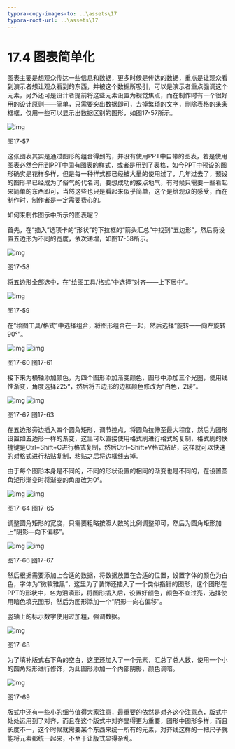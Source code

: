 ```yaml
---
typora-copy-images-to: ..\assets\17
typora-root-url: ..\assets\17
---
```


# 17.4  图表简单化

图表主要是想观众传达一些信息和数据，更多时候是传达的数据，重点是让观众看到演示者想让观众看到的东西，并被这个数据所吸引，可以是演示者重点强调这个元素，另外还可是设计者提前将这些元素设置为视觉焦点，而在制作时有一个很好用的设计原则——简单，只需要突出数据即可，去掉繁琐的文字，删除表格的条条框框，仅用一些可以显示出数据区别的图形，如图17-57所示。

![img](../../.gitbook/assets/image058%20%2810%29.jpg)

图17-57

这张图表其实是通过图形的组合得到的，并没有使用PPT中自带的图表，若是使用图表必然会用到PPT中固有图表的样式，或者是用到了表格，如今PPT中预设的图形确实是花样多样，但是每一种样式都已经被大量的使用过了，几年过去了，预设的图形早已经成为了俗气的代名词，要想成功的接点地气，有时候只需要一些看起来简单的东西即可，当然这些也只是看起来似乎简单，这个是给观众的感受，而在制作时，制作者是一定需要费心的。

如何来制作图示中所示的图表呢？

首先，在“插入”选项卡的“形状”的下拉框的“箭头汇总”中找到“五边形”，然后将设置五边形为不同的宽度，依次递增，如图17-58所示。

![img](../../.gitbook/assets/image059%20%283%29.jpg)

图17-58

将五边形全部选中，在“绘图工具/格式”中选择“对齐——上下居中”。

![img](../../.gitbook/assets/image060%20%2810%29.jpg)

图17-59

在“绘图工具/格式”中选择组合，将图形组合在一起，然后选择“旋转——向左旋转90°”。

![img](../../.gitbook/assets/image061%20%285%29.png) ![img](../../.gitbook/assets/image062%20%285%29.jpg)

图17-60 图17-61

接下来为横轴添加颜色，为四个图形添加渐变颜色，图形中添加三个光圈，使用线性渐变，角度选择225°，然后将五边形的边框颜色修改为“白色，2磅”。

![img](../../.gitbook/assets/image063%20%2810%29.jpg) ![img](../../.gitbook/assets/image064.jpg)

图17-62 图17-63

在五边形旁边插入四个圆角矩形，调节控点，将圆角拉伸至最大程度，然后为图形设置如五边形一样的渐变，这里可以直接使用格式刷进行格式的复制，格式刷的快捷键是Ctrl+Shift+C进行格式复制，然后Ctrl+Shift+V格式粘贴，这样就可以快速的对格式进行粘贴复制，粘贴之后将边框线去掉。

由于每个图形本身是不同的，不同的形状设置的相同的渐变也是不同的，在设置圆角矩形渐变时将渐变的角度改为0°。

![img](../../.gitbook/assets/image065%20%283%29.jpg) ![img](../../.gitbook/assets/image066%20%285%29.jpg)

图17-64 图17-65

调整圆角矩形的宽度，只需要粗略按照人数的比例调整即可，然后为圆角矩形加上“阴影—向下偏移”。

![img](../../.gitbook/assets/image067%20%282%29.png) ![img](../../.gitbook/assets/image068%20%288%29.jpg)

图17-66 图17-67

然后根据需要添加上合适的数据，将数据放置在合适的位置，设置字体的颜色为白色，字体为“微软雅黑”，这里为了装饰还插入了一个类似指针的图形，这个图形在PPT的形状中，名为泪滴形，将图形插入后，设置好颜色，颜色不宜过亮，选择使用暗色填充图形，然后为图形添加一个“阴影—向右偏移”。

竖轴上的标示数字使用过加粗，强调数据。

![img](../../.gitbook/assets/image069%20%287%29.jpg)

图17-68

为了填补版式右下角的空白，这里还加入了一个元素，汇总了总人数，使用一个小的圆角矩形进行修饰，为此图形添加一个内部阴影，颜色调暗。

![img](../../.gitbook/assets/image070%20%284%29.jpg)

图17-69

版式中还有一些小的细节值得大家注意，最重要的依然是对齐这个注意点，版式中处处运用到了对齐，而且在这个版式中对齐显得更为重要，图形中图形多样，而且长度不一，这个时候就需要某个东西来统一所有的元素，对齐线这样的一把尺子就能将元素都统一起来，不至于让版式显得杂乱。

